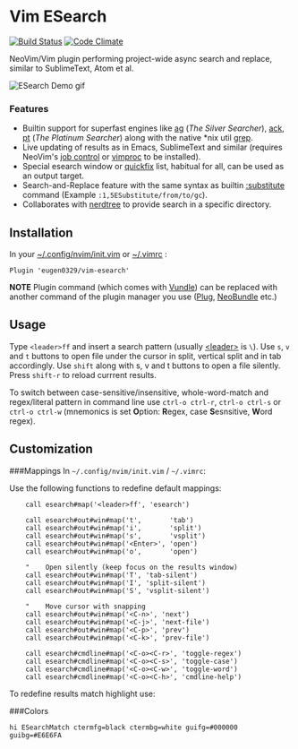 # Vim ESearch

[![Build Status](https://travis-ci.org/eugen0329/vim-esearch.svg?branch=master)](https://travis-ci.org/eugen0329/vim-esearch)
[![Code Climate](https://codeclimate.com/github/eugen0329/vim-esearch/badges/gpa.svg)](https://codeclimate.com/github/eugen0329/vim-esearch)

NeoVim/Vim plugin performing project-wide async search and replace, similar to
SublimeText, Atom et al.

![ESearch Demo gif](https://github.com/eugen0329/vim-esearch/blob/master/.github/demo.gif)

### Features
* Builtin support for superfast engines like
[ag](https://github.com/ggreer/the_silver_searcher#installing) (_The Silver Searcher_),
[ack](http://beyondgrep.com/install/),
[pt](https://github.com/monochromegane/the_platinum_searcher#installation) (_The Platinum Searcher_) along with the
native \*nix util [grep](http://linux.die.net/man/1/grep).
* Live updating of results as in Emacs, SublimeText and similar (requires NeoVim's [job control](https://neovim.io/doc/user/job_control.html) or [vimproc](https://github.com/Shougo/vimproc.vim#install) to be installed).
* Special esearch window or [quickfix](https://neovim.io/doc/user/quickfix.html#quickfix) list, habitual for all, can be used as an output target.
* Search-and-Replace feature with the same syntax as builtin [:substitute](https://neovim.io/doc/user/change.html#:substitute) command (Example `:1,5ESubstitute/from/to/gc`).
* Collaborates with [nerdtree](https://github.com/scrooloose/nerdtree#intro) to provide search in a specific directory.

## Installation

In your [~/.config/nvim/init.vim](https://neovim.io/doc/user/starting.html#vimrc) or  [~/.vimrc](http://vimdoc.sourceforge.net/htmldoc/starting.html#.vimrc) :
```vim
Plugin 'eugen0329/vim-esearch'
```

**NOTE**
Plugin command (which comes with [Vundle](https://github.com/VundleVim/Vundle.vim)) can be replaced with 
another command of the plugin manager you use ([Plug](https://github.com/junegunn/vim-plug#installation),
[NeoBundle](https://github.com/Shougo/neobundle.vim#1-install-neobundle) etc.)

## Usage

Type `<leader>ff` and insert a search pattern (usually [\<leader>](https://neovim.io/doc/user/map.html#\<Leader>) is `\`). Use `s`, `v` and `t` 
buttons to open file under the cursor in split, vertical split and in tab accordingly. Use `shift`
along with s, v and t buttons to open a file silently. Press `shift-r` to reload
currrent results.

To switch between case-sensitive/insensitive, whole-word-match and regex/literal pattern in command
line use `ctrl-o ctrl-r`, `ctrl-o ctrl-s` or `ctrl-o ctrl-w` (mnemonics is set **O**ption: **R**egex,
case **S**esnsitive, **W**ord regex).

## Customization

###Mappings
In `~/.config/nvim/init.vim` / `~/.vimrc`:

Use the following functions to redefine default mappings:

```vim
    call esearch#map('<leader>ff', 'esearch')

    call esearch#out#win#map('t',       'tab')
    call esearch#out#win#map('i',       'split')
    call esearch#out#win#map('s',       'vsplit')
    call esearch#out#win#map('<Enter>', 'open')
    call esearch#out#win#map('o',       'open')

    "    Open silently (keep focus on the results window)
    call esearch#out#win#map('T', 'tab-silent')
    call esearch#out#win#map('I', 'split-silent')
    call esearch#out#win#map('S', 'vsplit-silent')

    "    Move cursor with snapping
    call esearch#out#win#map('<C-n>', 'next')
    call esearch#out#win#map('<C-j>', 'next-file')
    call esearch#out#win#map('<C-p>', 'prev')
    call esearch#out#win#map('<C-k>', 'prev-file')

    call esearch#cmdline#map('<C-o><C-r>', 'toggle-regex')
    call esearch#cmdline#map('<C-o><C-s>', 'toggle-case')
    call esearch#cmdline#map('<C-o><C-w>', 'toggle-word')
    call esearch#cmdline#map('<C-o><C-h>', 'cmdline-help')
```

To redefine results match highlight use:

###Colors

```vim
hi ESearchMatch ctermfg=black ctermbg=white guifg=#000000 guibg=#E6E6FA
```
